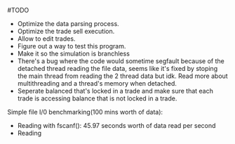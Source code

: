 #TODO

- Optimize the data parsing process.
- Optimize the trade sell execution.
- Allow to edit trades.
- Figure out a way to test this program.
- Make it so the simulation is branchless
- There's a bug where the code would sometime segfault because of the detached thread reading the file data, seems like it's fixed by stoping the main thread from reading the 2 thread data but idk. Read more about multithreading and a thread's memory when detached.
- Seperate balanced that's locked in a trade and make sure that each trade is accessing balance that is not locked in a trade.

Simple file I/0 benchmarking(100 mins worth of data):

- Reading with fscanf(): 45.97 seconds worth of data read per second
- Reading

